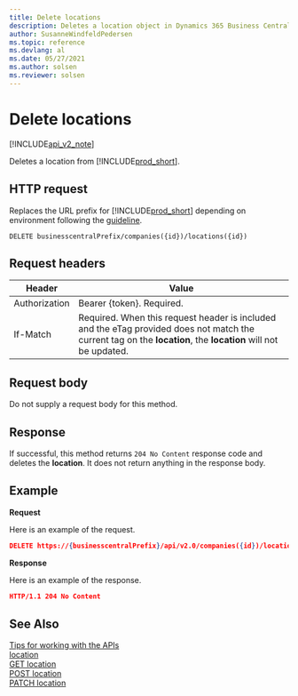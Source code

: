 ```yaml
---
title: Delete locations
description: Deletes a location object in Dynamics 365 Business Central.
author: SusanneWindfeldPedersen
ms.topic: reference
ms.devlang: al
ms.date: 05/27/2021
ms.author: solsen
ms.reviewer: solsen
---
```


<!-- NOTE: This article is an auto-generated stub from the metadata file. -->
<!-- The sections marked with an EDIT_IS_REQUIRED require manual editing. -->
# Delete locations

[!INCLUDE[api_v2_note](../../../includes/api_v2_note.md)]

Deletes a location from [!INCLUDE[prod_short](../../../includes/prod_short.md)].

## HTTP request

Replaces the URL prefix for [!INCLUDE[prod_short](../../../includes/prod_short.md)] depending on environment following the [guideline](../../v2.0/endpoints-apis-for-dynamics.md).
<!-- START>EDIT_IS_REQUIRED. There URL for accessing the endpoint might be different or there might be more than one -->
```
DELETE businesscentralPrefix/companies({id})/locations({id})
```
<!-- END>EDIT_IS_REQUIRED -->
## Request headers

|Header|Value|
|------|-----|
|Authorization  |Bearer {token}. Required. |
|If-Match       |Required. When this request header is included and the eTag provided does not match the current tag on the **location**, the **location** will not be updated. |


## Request body

Do not supply a request body for this method.

## Response

If successful, this method returns ```204 No Content``` response code and deletes the **location**. It does not return anything in the response body.

## Example

**Request**

Here is an example of the request.
<!-- START>EDIT_IS_REQUIRED. There URL for accessing the endpoint might be different -->
```json
DELETE https://{businesscentralPrefix}/api/v2.0/companies({id})/locations({id})
```
<!-- END>EDIT_IS_REQUIRED -->
**Response**

Here is an example of the response.

```json
HTTP/1.1 204 No Content
```

## See Also

[Tips for working with the APIs](/dynamics365/business-central/dev-itpro/developer/devenv-connect-apps-tips)  
[location](../resources/dynamics_location.md)  
[GET location](dynamics_location_get.md)  
[POST location](dynamics_location_create.md)  
[PATCH location](dynamics_location_update.md)  
